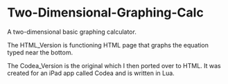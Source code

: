 # Two-Dimensional-Graphing-Calc
A two-dimensional basic graphing calculator.

The HTML_Version is functioning HTML page that graphs the equation typed near the bottom.

The Codea_Version is the original which I then ported over to HTML. It was created for an iPad app called Codea and is written in Lua.
